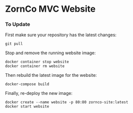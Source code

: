 # ZornCo MVC Website


### To Update

First make sure your repository has the latest changes:
```console
git pull
```

Stop and remove the running website image:
```console
docker container stop website
docker container rm website
```

Then rebuild the latest image for the website:

```console
docker-compose build
```

Finally, re-deploy the new image:
```console
docker create --name website -p 80:80 zornco-site:latest
docker start website
```
